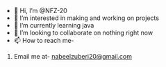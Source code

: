 - 👋 Hi, I’m @NFZ-20
- 👀 I’m interested in making and working on projects
- 🌱 I’m currently learning java
- 🤝 I’m looking to collaborate on nothing right now 
- 📫 How to reach me-
1. Email me at- nabeelzuberi20@gmail.com

<!---
NFZ-20/NFZ-20 is a ✨ special ✨ repository because its `README.md` (this file) appears on your GitHub profile.
You can click the Preview link to take a look at your changes.
--->
